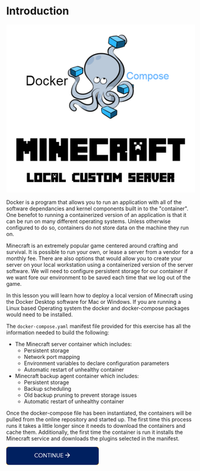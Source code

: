 # Introduction

![Minecraft docker-compose](./images/minecraft_docker-compose.png)

Docker is a program that allows you to run an application with all of the software dependancies and kernel components built in to the "container". One benefot to running a containerized version of an application is that it can be run on many different  operating systems. Unless otherwise configured to do so, containers do not store data on the machine they run on. 

Minecraft is an extremely popular game centered around crafting and survival. It is possible to run your own, or lease a server from a vendor for a monthly fee. There are also options that would allow you to create your server on your local workstation using a containerized version of the server software. We will need to configure persistent storage for our container if we want fore our environment to be saved each time that we log out of the game.

In this lesson you will learn how to deploy a local version of Minecraft using the Docker Desktop software for Mac or Windows. If you are running a Linux based Operating system the docker and docker-compose packages would need to be installed.

The `docker-compose.yaml` manifest file provided for this exercise has all the information needed to build the following:
- The Minecraft server container which includes:
  - Persistent storage
  - Network port mapping
  - Environment variables to declare configuration parameters
  - Automatic restart of unhealthy container
- Minecraft backup agent container which includes:
  - Persistent storage
  - Backup scheduling
  - Old backup pruning to prevent storage issues
  - Automatic restart of unhealthy container

Once the docker-compose file has been instantiated, the containers will be pulled from the online repository and started up. The first time this process runs it takes a little longer since it needs to download the containers and cache them. Additionally, the first time the container is run it installs the Minecraft service and downloads the plugins selected in the manifest.

[![continue](./images/continue.png)](./2_How_It_Works.md)